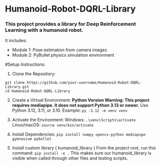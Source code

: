 # Humanoid-Robot-DQRL-Library

### This project provides a library for Deep Reinforcement Learning with a humanoid robot.

It includes:
- Module 1: Pose estimation from camera images
- Module 2: PyBullet physics simulation environment

#Setup Instructions:

1) Clone the Repository:
```
git clone https://github.com/your-username/Humanoid-Robot-DQRL-Library.git
cd Humanoid-Robot-DQRL-Library
```

2) Create a Virtual Environment:
**Python Version Warning: This project requires mediapipe. It does not support Python 3.13 or newer.**
Use Python 3.12, 3.11, or 3.10.
Example: `py -3.12 -m venv venv`

3) Activate the Environment:
Windows: `.\venv\Scripts\activate`
Linux/macOS: `source venv/bin/activate`

4) Install Dependencies:
`pip install numpy opencv-python mediapipe gymnasium pybullet`

5) Install custom library ( humanoid_library )
From the project root, run this command:
`pip install -e .`
This makes sure our humanoid_library is visible when called through other files and testing scripts.